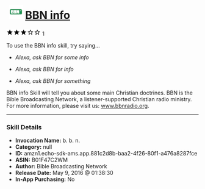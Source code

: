 # &nbsp;<img src="skill_icon" alt="BBN info icon" width="36"> [BBN info](http://alexa.amazon.com/#skills/amzn1.echo-sdk-ams.app.881c2d8b-baa2-4f26-80f1-a476a8287fce)
![3 stars](../../images/ic_star_black_18dp_1x.png)![3 stars](../../images/ic_star_black_18dp_1x.png)![3 stars](../../images/ic_star_black_18dp_1x.png)![3 stars](../../images/ic_star_border_black_18dp_1x.png)![3 stars](../../images/ic_star_border_black_18dp_1x.png) 1

To use the BBN info skill, try saying...

* *Alexa, ask BBN for some info*

* *Alexa, ask BBN for info*

* *Alexa, ask BBN for something*

BBN info Skill will tell you about some main Christian doctrines. BBN is the Bible Broadcasting Network, a listener-supported Christian radio ministry. For more information, please visit us: www.bbnradio.org.

***

### Skill Details

* **Invocation Name:** b. b. n.
* **Category:** null
* **ID:** amzn1.echo-sdk-ams.app.881c2d8b-baa2-4f26-80f1-a476a8287fce
* **ASIN:** B01F47C2WM
* **Author:** Bible Broadcasting Network
* **Release Date:** May 9, 2016 @ 01:38:30
* **In-App Purchasing:** No

